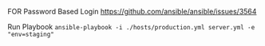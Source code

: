 FOR Password Based Login
https://github.com/ansible/ansible/issues/3564

Run Playbook
`ansible-playbook -i ./hosts/production.yml server.yml -e "env=staging"`